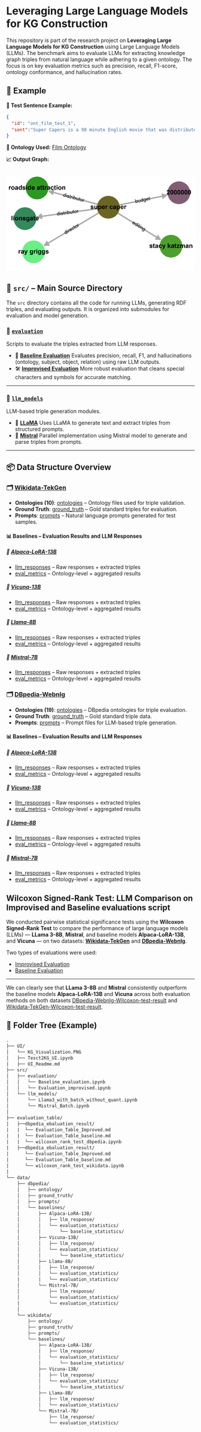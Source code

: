 # Leveraging Large Language Models for KG Construction

This repository is part of the research project on **Leveraging Large Language Models for KG Construction** using Large Language Models (LLMs). The benchmark aims to evaluate LLMs for extracting knowledge graph triples from natural language while adhering to a given ontology. The focus is on key evaluation metrics such as precision, recall, F1-score, ontology conformance, and hallucination rates.

## 🧪 Example

**🔎 Test Sentence Example:**

```json
{
  "id": "ont_film_test_1",
  "sent":"Super Capers is a 98 minute English movie that was distributed by Roadside Attractions and Lionsgate. It was directed by Ray Griggs and edited by Stacy Katzman.The budget was $2,000,000."
}
```

**🎼 Ontology Used:** [Film Ontology](data/dbpedia/ontology/19_film_ontology.json)

**📈 Output Graph:**

![Graph Example](UI/KG_Visualization.PNG)
---
## 🧠 `src/` – Main Source Directory

The `src` directory contains all the code for running LLMs, generating RDF triples, and evaluating outputs. It is organized into submodules for evaluation and model generation.

### 📂 [`evaluation`](https://github.com/Balramt/Text_to_Knowledge_Graph_Generation/tree/main/src/evaluation)
Scripts to evaluate the triples extracted from LLM responses.
* 📘 **[Baseline Evaluation](https://github.com/Balramt/Text_to_Knowledge_Graph_Generation/blob/main/src/evaluation/Baseline_evaluation.ipynb)**
  Evaluates precision, recall, F1, and hallucinations (ontology, subject, object, relation) using raw LLM outputs.
* 🛠️ **[Improvised Evaluation](https://github.com/Balramt/Text_to_Knowledge_Graph_Generation/blob/main/src/evaluation/Evaluation_improvised.ipynb)**
  More robust evaluation that cleans special characters and symbols for accurate matching.
---
### 🤖 [`llm_models`](https://github.com/Balramt/Text_to_Knowledge_Graph_Generation/tree/main/src/llm_models)
LLM-based triple generation modules.
* 🔹 **[LLaMA](https://github.com/Balramt/Text_to_Knowledge_Graph_Generation/blob/main/src/llm_models/Llama3_with_batch_without_quant.ipynb)**
  Uses LLaMA to generate text and extract triples from structured prompts.
* 🔹 **[Mistral](https://github.com/Balramt/Text_to_Knowledge_Graph_Generation/blob/main/src/llm_models/Mistral_Batch.ipynb)**
  Parallel implementation using Mistral model to generate and parse triples from prompts.
---

## 📦 Data Structure Overview

### 🗂️ [Wikidata-TekGen](https://github.com/Balramt/Text_to_Knowledge_Graph_Generation/tree/main/data/wikidata)
* **Ontologies (10)**: [ontologies](https://github.com/Balramt/Text_to_Knowledge_Graph_Generation/tree/main/data/wikidata/ontology) – Ontology files used for triple validation.
* **Ground Truth**: [ground\_truth](https://github.com/Balramt/Text_to_Knowledge_Graph_Generation/tree/main/data/wikidata/ground_truth) – Gold standard triples for evaluation.
* **Prompts**: [prompts](https://github.com/Balramt/Text_to_Knowledge_Graph_Generation/tree/main/data/wikidata/prompts) – Natural language prompts generated for test samples.
  
#### 📊 Baselines – Evaluation Results and LLM Responses
##### 🔹 [Alpaca-LoRA-13B](https://github.com/Balramt/Text_to_Knowledge_Graph_Generation/tree/main/data/wikidata/baselines/Alpaca-LoRA-13B)
* [llm\_responses](https://github.com/Balramt/Text_to_Knowledge_Graph_Generation/tree/main/data/wikidata/baselines/Alpaca-LoRA-13B/llm_response) – Raw responses + extracted triples
* [eval\_metrics](https://github.com/Balramt/Text_to_Knowledge_Graph_Generation/tree/main/data/wikidata/baselines/Alpaca-LoRA-13B/evaluation_statistics/baseline_statistics) – Ontology-level + aggregated results
##### 🔹 [Vicuna-13B](https://github.com/Balramt/Text_to_Knowledge_Graph_Generation/tree/main/data/wikidata/baselines/Vicuna-13B)
* [llm\_responses](https://github.com/Balramt/Text_to_Knowledge_Graph_Generation/tree/main/data/wikidata/baselines/Vicuna-13B/llm_response) – Raw responses + extracted triples
* [eval\_metrics](https://github.com/Balramt/Text_to_Knowledge_Graph_Generation/tree/main/data/wikidata/baselines/Vicuna-13B/evaluation_statistics/baseline_statistics) – Ontology-level + aggregated results
##### 🔹 [Llama-8B](https://github.com/Balramt/Text_to_Knowledge_Graph_Generation/tree/main/data/wikidata/baselines/Llama-8B)
* [llm\_responses](https://github.com/Balramt/Text_to_Knowledge_Graph_Generation/tree/main/data/wikidata/baselines/Llama-8B/llm_response) – Raw responses + extracted triples
* [eval\_metrics](https://github.com/Balramt/Text_to_Knowledge_Graph_Generation/tree/main/data/wikidata/baselines/Llama-8B/evaluation_statistics) – Ontology-level + aggregated results
##### 🔹 [Mistral-7B](https://github.com/Balramt/Text_to_Knowledge_Graph_Generation/tree/main/data/wikidata/baselines/Mistral-7B)
* [llm\_responses](https://github.com/Balramt/Text_to_Knowledge_Graph_Generation/tree/main/data/wikidata/baselines/Mistral-7B/llm_response) – Raw responses + extracted triples
* [eval\_metrics](https://github.com/Balramt/Text_to_Knowledge_Graph_Generation/tree/main/data/wikidata/baselines/Mistral-7B/evaluation_statistics) – Ontology-level + aggregated results


### 🗂️ [DBpedia-Webnlg](https://github.com/Balramt/Text_to_Knowledge_Graph_Generation/tree/main/data/dbpedia)
* **Ontologies (19)**: [ontologies](https://github.com/Balramt/Text_to_Knowledge_Graph_Generation/tree/main/data/dbpedia/ontology) – DBpedia ontologies for triple evaluation.
* **Ground Truth**: [ground\_truth](https://github.com/Balramt/Text_to_Knowledge_Graph_Generation/tree/main/data/dbpedia/ground_truth) – Gold standard triple data.
* **Prompts**: [prompts](https://github.com/Balramt/Text_to_Knowledge_Graph_Generation/tree/main/data/dbpedia/prompts) – Prompt files for LLM-based triple generation.

#### 📊 Baselines – Evaluation Results and LLM Responses
##### 🔹 [Alpaca-LoRA-13B](https://github.com/Balramt/Text_to_Knowledge_Graph_Generation/tree/main/data/dbpedia/baselines/Alpaca-LoRA-13B)
* [llm\_responses](https://github.com/Balramt/Text_to_Knowledge_Graph_Generation/tree/main/data/dbpedia/baselines/Alpaca-LoRA-13B/llm_response) – Raw responses + extracted triples
* [eval\_metrics](https://github.com/Balramt/Text_to_Knowledge_Graph_Generation/tree/main/data/dbpedia/baselines/Alpaca-LoRA-13B/evaluation_statistics/baseline_statistics) – Ontology-level + aggregated results
##### 🔹 [Vicuna-13B](https://github.com/Balramt/Text_to_Knowledge_Graph_Generation/tree/main/data/dbpedia/baselines/Vicuna-13B)
* [llm\_responses](https://github.com/Balramt/Text_to_Knowledge_Graph_Generation/tree/main/data/dbpedia/baselines/Vicuna-13B/llm_response) – Raw responses + extracted triples
* [eval\_metrics](https://github.com/Balramt/Text_to_Knowledge_Graph_Generation/tree/main/data/dbpedia/baselines/Vicuna-13B/evaluation_statistics/baseline_statistics) – Ontology-level + aggregated results
##### 🔹 [Llama-8B](https://github.com/Balramt/Text_to_Knowledge_Graph_Generation/tree/main/data/dbpedia/baselines/Llama-8B)
* [llm\_responses](https://github.com/Balramt/Text_to_Knowledge_Graph_Generation/tree/main/data/dbpedia/baselines/Llama-8B/llm_response) – Raw responses + extracted triples
* [eval\_metrics](https://github.com/Balramt/Text_to_Knowledge_Graph_Generation/tree/main/data/dbpedia/baselines/Llama-8B/evaluation_statistics) – Ontology-level + aggregated results
##### 🔹 [Mistral-7B](https://github.com/Balramt/Text_to_Knowledge_Graph_Generation/tree/main/data/dbpedia/baselines/Mistral-7B)
* [llm\_responses](https://github.com/Balramt/Text_to_Knowledge_Graph_Generation/tree/main/data/dbpedia/baselines/Mistral-7B/llm_response) – Raw responses + extracted triples
* [eval\_metrics](https://github.com/Balramt/Text_to_Knowledge_Graph_Generation/tree/main/data/dbpedia/baselines/Mistral-7B/evaluation_statistics) – Ontology-level + aggregated results

## Wilcoxon Signed-Rank Test: LLM Comparison on Improvised and Baseline evaluations script

We conducted pairwise statistical significance tests using the **Wilcoxon Signed-Rank Test** to compare the performance of large language models (LLMs) — **LLama 3-8B**, **Mistral**, and baseline models **Alpaca-LoRA-13B**, and **Vicuna** — on two datasets: **[Wikidata-TekGen](https://github.com/Balramt/Text_to_Knowledge_Graph_Generation/tree/main/data/wikidata)** and **[DBpedia-Webnlg](https://github.com/Balramt/Text_to_Knowledge_Graph_Generation/tree/main/data/dbpedia)**. 

Two types of evaluations were used: 
- [Improvised Evaluation ](https://github.com/Balramt/Text_to_Knowledge_Graph_Generation/blob/main/src/evaluation/Evaluation_improvised.ipynb)
- [Baseline Evaluation](https://github.com/Balramt/Text_to_Knowledge_Graph_Generation/blob/main/src/evaluation/Baseline_evaluation.ipynb)
---

We can clearly see that **LLama 3-8B** and **Mistral** consistently outperform the baseline models **Alpaca-LoRA-13B** and **Vicuna** across both evaluation methods on both datasets [DBpedia-Webnlg-Wilcoxon-test-result](https://github.com/Balramt/Text_to_Knowledge_Graph_Generation/blob/main/evaluation_table/dbpedia_evaluation_result/Wilcoxon_rank_test_dbpedia.ipynb) and [Wikidata-TekGen-Wilcoxon-test-result](https://github.com/Balramt/Text_to_Knowledge_Graph_Generation/blob/main/evaluation_table/wikidata_evaluation_result/wilcoxon_rank_test_wikidata.ipynb).

## 📁 Folder Tree (Example)
```
.
├── UI/
│   └── KG_Visualization.PNG
│   ├── Tesct2KG_UI.ipynb
|   ├── UI_Readme.md
├── src/
│   ├── evaluation/
│   │   └── Baseline_evaluation.ipynb
│   │   └── Evaluation_improvised.ipynb
│   └── llm_models/
│       └── Llama3_with_batch_without_quant.ipynb
│       └── Mistral_Batch.ipynb
│
├── evaluation_table/
|   ├──dbpedia_ebaluation_result/
|   |  └── Evaluation_Table_Improved.md
|   |  └── Evaluation_Table_baseline.md
|   |  └── wilcoxon_rank_test_dbpedia.ipynb
|   ├──dbpedia_ebaluation_result/
|      └── Evaluation_Table_Improved.md
|      └── Evaluation_Table_baseline.md
|      └── wilcoxon_rank_test_wikidata.ipynb  
|
└── data/
    ├── dbpedia/
    │   ├── ontology/
    │   ├── ground_truth/
    │   ├── prompts/
    │   └── baselines/
    │       ├── Alpaca-LoRA-13B/
    │       │   ├── llm_response/
    │       │   └── evaluation_statistics/
    │       │       └── baseline_statistics/
    │       ├── Vicuna-13B/
    │       │   ├── llm_response/
    │       │   └── evaluation_statistics/
    │       │       └── baseline_statistics/
    │       ├── Llama-8B/
    │       │   ├── llm_response/
    │       │   └── evaluation_statistics/
    |       |   └── evaluation_statistics/
    │       └── Mistral-7B/
    │           ├── llm_response/
    │           └── evaluation_statistics/
    |           └── evaluation_statistics/
    │
    └── wikidata/
        ├── ontology/
        ├── ground_truth/
        ├── prompts/
        └── baselines/
            ├── Alpaca-LoRA-13B/
            │   ├── llm_response/
            │   └── evaluation_statistics/
            │       └── baseline_statistics/
            ├── Vicuna-13B/
            │   ├── llm_response/
            │   └── evaluation_statistics/
            │       └── baseline_statistics/
            ├── Llama-8B/
            │   ├── llm_response/
            │   └── evaluation_statistics/
            └── Mistral-7B/
                ├── llm_response/
                └── evaluation_statistics/

```
